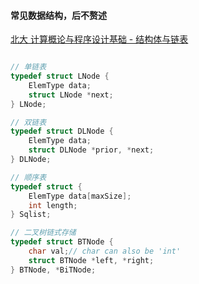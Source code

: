 #### 常见数据结构，后不赘述
[北大 计算概论与程序设计基础 - 结构体与链表](https://www.icourse163.org/learn/PKU-1002529002?tid=1450221458#/learn/content)

```cpp

// 单链表
typedef struct LNode {
    ElemType data;
    struct LNode *next;
} LNode;

// 双链表
typedef struct DLNode {
    ElemType data;
    struct DLNode *prior, *next;
} DLNode;

// 顺序表
typedef struct {
    ElemType data[maxSize];
    int length;
} Sqlist;

// 二叉树链式存储
typedef struct BTNode {
    char val;// char can also be 'int'
    struct BTNode *left, *right;
} BTNode, *BiTNode;
```

